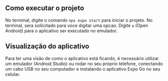 ## Como executar o projeto
No terminal, digite o comando <code>npx expo start</code> para iniciar o projeto.
No terminal, sera soliicitado para voce digitar uma opcao. Digite <code>a</code> (Open Android) para o aplicativo ser executado no emulador.

## Visualização do aplicativo
Para ter uma visão de como o aplicativo está ficando, é necessário utilizar um emulador (Android Studio) ou rodar no seu próprio telefone, conectando um cabo USB no seu computador e instalando o aplicativo Expo Go no seu celular.